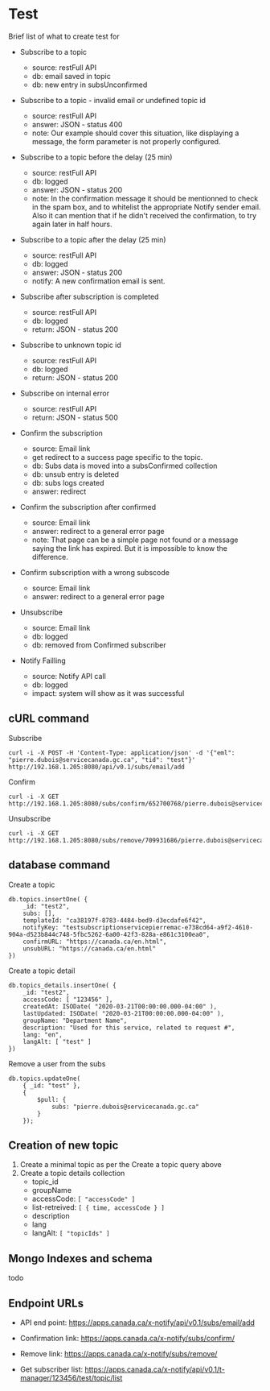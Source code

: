 


# Test

Brief list of what to create test for

* Subscribe to a topic
	- source: restFull API
	- db: email saved in topic
	- db: new entry in subsUnconfirmed

* Subscribe to a topic - invalid email or undefined topic id
	- source: restFull API
	- answer: JSON - status 400
	- note: Our example should cover this situation, like displaying a message, the form parameter is not properly configured. 

* Subscribe to a topic before the delay (25 min)
	- source: restFull API
	- db: logged
	- answer: JSON - status 200
	- note: In the confirmation message it should be mentionned to check in the spam box, and to whitelist the appropriate Notify sender email. Also it can mention that if he didn't received the confirmation, to try again later in half hours.

* Subscribe to a topic after the delay (25 min)
	- source: restFull API
	- db: logged
	- answer: JSON - status 200
	- notify: A new confirmation email is sent.

* Subscribe after subscription is completed
	- source: restFull API
	- db: logged
	- return: JSON - status 200

* Subscribe to unknown topic id
	- source: restFull API
	- db: logged
	- return: JSON - status 200

* Subscribe on internal error
	- source: restFull API
	- return: JSON - status 500



* Confirm the subscription
	- source: Email link
	- get redirect to a success page specific to the topic.
	- db: Subs data is moved into a subsConfirmed collection
	- db: unsub entry is deleted
	- db: subs logs created
	- answer: redirect

* Confirm the subscription after confirmed
	- source: Email link
	- answer: redirect to a general error page
	- note: That page can be a simple page not found or a message saying the link has expired. But it is impossible to know the difference.

* Confirm subscription with a wrong subscode
	- source: Email link
	- answer: redirect to a general error page



* Unsubscribe
	- source: Email link
	- db: logged
	- db: removed from Confirmed subscriber

	
* Notify Failling 
	- source: Notify API call
	- db: logged
	- impact: system will show as it was successful


## cURL command

Subscribe

```
curl -i -X POST -H 'Content-Type: application/json' -d '{"eml": "pierre.dubois@servicecanada.gc.ca", "tid": "test"}' http://192.168.1.205:8080/api/v0.1/subs/email/add
```

Confirm

```
curl -i -X GET http://192.168.1.205:8080/subs/confirm/652700768/pierre.dubois@servicecanada.gc.ca
```


Unsubscribe

```
curl -i -X GET http://192.168.1.205:8080/subs/remove/709931686/pierre.dubois@servicecanada.gc.ca
```

## database command

Create a topic

```
db.topics.insertOne( {
    _id: "test2",
    subs: [],
    templateId: "ca38197f-8783-4484-bed9-d3ecdafe6f42",
    notifyKey: "testsubscriptionservicepierremac-e738cd64-a9f2-4610-904a-d523b844c748-5fbc5262-6a00-42f3-828a-e861c3100ea0",
    confirmURL: "https://canada.ca/en.html",
    unsubURL: "https://canada.ca/en.html"
})
```

Create a topic detail

```
db.topics_details.insertOne( {
    _id: "test2",
    accessCode: [ "123456" ],
	createdAt: ISODate( "2020-03-21T00:00:00.000-04:00" ),
	lastUpdated: ISODate( "2020-03-21T00:00:00.000-04:00" ),
	groupName: "Department Name",
	description: "Used for this service, related to request #",
	lang: "en",
	langAlt: [ "test" ]
})
```

Remove a user from the subs

```
db.topics.updateOne( 
	{ _id: "test" },
	{
		$pull: {
			subs: "pierre.dubois@servicecanada.gc.ca"
		}
	});
```


## Creation of new topic

1. Create a minimal topic as per the Create a topic query above
2. Create a topic details collection
	* topic_id
	* groupName
	* accessCode: `[ "accessCode" ]`
	* list-retreived: `[ { time, accessCode } ]`
	* description
	* lang
	* langAlt: `[ "topicIds" ]`

## Mongo Indexes and schema

todo

## Endpoint URLs

* API end point: https://apps.canada.ca/x-notify/api/v0.1/subs/email/add
* Confirmation link: https://apps.canada.ca/x-notify/subs/confirm/
* Remove link: https://apps.canada.ca/x-notify/subs/remove/

* Get subscriber list: https://apps.canada.ca/x-notify/api/v0.1/t-manager/123456/test/topic/list